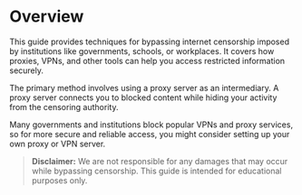 # Overview

This guide provides techniques for bypassing internet censorship imposed by institutions like governments, schools, or workplaces. It covers how proxies, VPNs, and other tools can help you access restricted information securely.

The primary method involves using a proxy server as an intermediary. A proxy server connects you to blocked content while hiding your activity from the censoring authority.

Many governments and institutions block popular VPNs and proxy services, so for more secure and reliable access, you might consider setting up your own proxy or VPN server.

> **Disclaimer:** We are not responsible for any damages that may occur while bypassing censorship. This guide is intended for educational purposes only.
